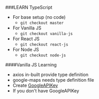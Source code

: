 ###LEARN TypeScript
- For base setup (no code)
  - `git checkout master`
- For Vanilla JS
  - `git checkout vanilla-js`
- For React JS
  - `git checkout react-js`
- For Node JS
  - `git checkout node-js`


####Vanilla JS Learning
  - axios in-built provide type definition
  - google-maps needs type definition file
  - Create [GoogleAPIKey](https://developers.google.com/maps/documentation/javascript/get-api-key)
  - If you don't have GoogleAPIKey
